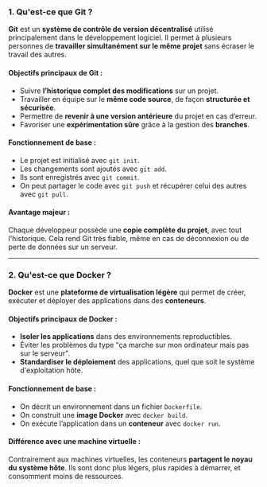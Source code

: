 ### **1. Qu'est-ce que Git ?**

**Git** est un **système de contrôle de version décentralisé** utilisé principalement dans le développement logiciel. Il permet à plusieurs personnes de **travailler simultanément sur le même projet** sans écraser le travail des autres.

#### Objectifs principaux de Git :

* Suivre **l’historique complet des modifications** sur un projet.
* Travailler en équipe sur le **même code source**, de façon **structurée et sécurisée**.
* Permettre de **revenir à une version antérieure** du projet en cas d’erreur.
* Favoriser une **expérimentation sûre** grâce à la gestion des **branches**.

#### Fonctionnement de base :

* Le projet est initialisé avec `git init`.
* Les changements sont ajoutés avec `git add`.
* Ils sont enregistrés avec `git commit`.
* On peut partager le code avec `git push` et récupérer celui des autres avec `git pull`.

#### Avantage majeur :

Chaque développeur possède une **copie complète du projet**, avec tout l'historique. Cela rend Git très fiable, même en cas de déconnexion ou de perte de données sur un serveur.

---

### **2. Qu'est-ce que Docker ?**

**Docker** est une **plateforme de virtualisation légère** qui permet de créer, exécuter et déployer des applications dans des **conteneurs**.

#### Objectifs principaux de Docker :

* **Isoler les applications** dans des environnements reproductibles.
* Éviter les problèmes du type "ça marche sur mon ordinateur mais pas sur le serveur".
* **Standardiser le déploiement** des applications, quel que soit le système d'exploitation hôte.

#### Fonctionnement de base :

* On décrit un environnement dans un fichier `Dockerfile`.
* On construit une **image Docker** avec `docker build`.
* On exécute l’application dans un **conteneur** avec `docker run`.

#### Différence avec une machine virtuelle :

Contrairement aux machines virtuelles, les conteneurs **partagent le noyau du système hôte**. Ils sont donc plus légers, plus rapides à démarrer, et consomment moins de ressources.




